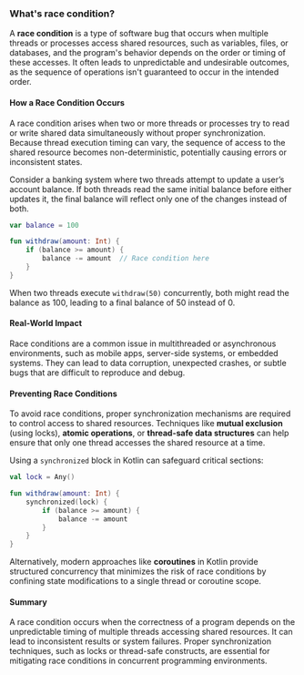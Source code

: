### What's race condition?

A **race condition** is a type of software bug that occurs when multiple threads or processes access shared resources, such as variables, files, or databases, and the program's behavior depends on the order or timing of these accesses. It often leads to unpredictable and undesirable outcomes, as the sequence of operations isn't guaranteed to occur in the intended order.

#### How a Race Condition Occurs

A race condition arises when two or more threads or processes try to read or write shared data simultaneously without proper synchronization. Because thread execution timing can vary, the sequence of access to the shared resource becomes non-deterministic, potentially causing errors or inconsistent states.

Consider a banking system where two threads attempt to update a user’s account balance. If both threads read the same initial balance before either updates it, the final balance will reflect only one of the changes instead of both.

```kotlin
var balance = 100

fun withdraw(amount: Int) {
    if (balance >= amount) {
        balance -= amount  // Race condition here
    }
}
```

When two threads execute `withdraw(50)` concurrently, both might read the balance as 100, leading to a final balance of 50 instead of 0.

#### Real-World Impact

Race conditions are a common issue in multithreaded or asynchronous environments, such as mobile apps, server-side systems, or embedded systems. They can lead to data corruption, unexpected crashes, or subtle bugs that are difficult to reproduce and debug.

#### Preventing Race Conditions

To avoid race conditions, proper synchronization mechanisms are required to control access to shared resources. Techniques like **mutual exclusion** (using locks), **atomic operations**, or **thread-safe data structures** can help ensure that only one thread accesses the shared resource at a time.

Using a `synchronized` block in Kotlin can safeguard critical sections:

```kotlin
val lock = Any()

fun withdraw(amount: Int) {
    synchronized(lock) {
        if (balance >= amount) {
            balance -= amount
        }
    }
}
```

Alternatively, modern approaches like **coroutines** in Kotlin provide structured concurrency that minimizes the risk of race conditions by confining state modifications to a single thread or coroutine scope.

#### Summary

A race condition occurs when the correctness of a program depends on the unpredictable timing of multiple threads accessing shared resources. It can lead to inconsistent results or system failures. Proper synchronization techniques, such as locks or thread-safe constructs, are essential for mitigating race conditions in concurrent programming environments.